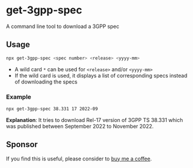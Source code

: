# get-3gpp-spec

A command line tool to download a 3GPP spec

## Usage

```sh
npx get-3gpp-spec <spec number> <release> <yyyy-mm>
```

- A wild card `*` can be used for `<release>` and/or `<yyyy-mm>`
- If the wild card is used, it displays a list of corresponding specs instead of downloading the specs

### Example

```sh
npx get-3gpp-spec 38.331 17 2022-09
```

**Explanation**: It tries to download Rel-17 version of 3GPP TS 38.331 which was published between September 2022 to November 2022.

## Sponsor

If you find this is useful, please consider to [buy me a coffee](https://www.buymeacoffee.com/proj3rd).
